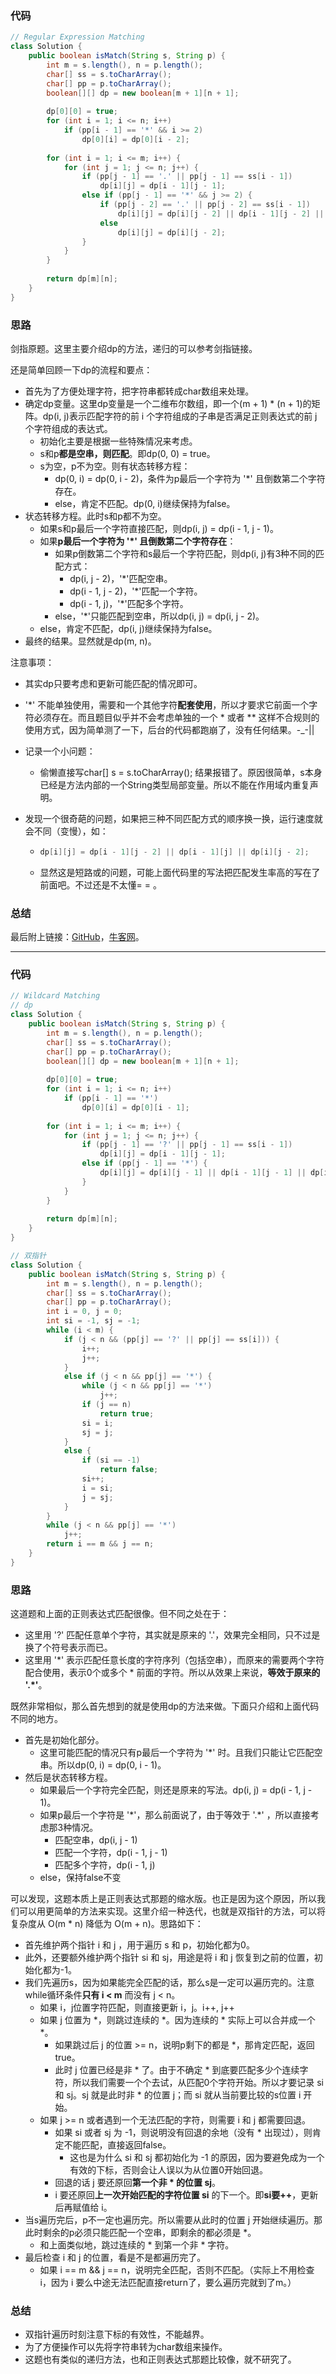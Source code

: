 ### 代码

``` java
// Regular Expression Matching
class Solution {
    public boolean isMatch(String s, String p) {
        int m = s.length(), n = p.length();
        char[] ss = s.toCharArray();
        char[] pp = p.toCharArray();
        boolean[][] dp = new boolean[m + 1][n + 1];
        
        dp[0][0] = true;
        for (int i = 1; i <= n; i++)
            if (pp[i - 1] == '*' && i >= 2)
                dp[0][i] = dp[0][i - 2];
        
        for (int i = 1; i <= m; i++) {
            for (int j = 1; j <= n; j++) {
                if (pp[j - 1] == '.' || pp[j - 1] == ss[i - 1])
                    dp[i][j] = dp[i - 1][j - 1];
                else if (pp[j - 1] == '*' && j >= 2) {
                    if (pp[j - 2] == '.' || pp[j - 2] == ss[i - 1])
                        dp[i][j] = dp[i][j - 2] || dp[i - 1][j - 2] || dp[i - 1][j];
                    else
                        dp[i][j] = dp[i][j - 2];
                }
            }
        }
        
        return dp[m][n];
    }
}
```



### 思路

剑指原题。这里主要介绍dp的方法，递归的可以参考剑指链接。

还是简单回顾一下dp的流程和要点：

* 首先为了方便处理字符，把字符串都转成char数组来处理。
* 确定dp变量。这里dp变量是一个二维布尔数组，即一个(m + 1) * (n + 1)的矩阵。dp(i, j)表示匹配字符的前 i 个字符组成的子串是否满足正则表达式的前 j 个字符组成的表达式。
  * 初始化主要是根据一些特殊情况来考虑。
  * s和p**都是空串，则匹配**。即dp(0, 0) = true。
  * s为空，p不为空。则有状态转移方程：
    * dp(0, i) = dp(0, i - 2)，条件为p最后一个字符为 '*' 且倒数第二个字符存在。
    * else，肯定不匹配。dp(0, i)继续保持为false。
* 状态转移方程。此时s和p都不为空。
  * 如果s和p最后一个字符直接匹配，则dp(i, j) = dp(i - 1, j - 1)。
  * 如果**p最后一个字符为 '*' 且倒数第二个字符存在**：
    * 如果p倒数第二个字符和s最后一个字符匹配，则dp(i, j)有3种不同的匹配方式：
      * dp(i, j - 2)，'*'匹配空串。
      * dp(i - 1, j - 2)，'*'匹配一个字符。
      * dp(i - 1, j)，'*'匹配多个字符。
    * else，'*'只能匹配到空串，所以dp(i, j) = dp(i, j - 2)。
  * else，肯定不匹配，dp(i, j)继续保持为false。
* 最终的结果。显然就是dp(m, n)。



注意事项：

* 其实dp只要考虑和更新可能匹配的情况即可。

* '*' 不能单独使用，需要和一个其他字符**配套使用**，所以才要求它前面一个字符必须存在。而且题目似乎并不会考虑单独的一个 * 或者 ** 这样不合规则的使用方式，因为简单测了一下，后台的代码都跑崩了，没有任何结果。-_-||

* 记录一个小问题：

  * 偷懒直接写char[] s = s.toCharArray(); 结果报错了。原因很简单，s本身已经是方法内部的一个String类型局部变量。所以不能在作用域内重复声明。

* 发现一个很奇葩的问题，如果把三种不同匹配方式的顺序换一换，运行速度就会不同（变慢），如：

  * ``` java
    dp[i][j] = dp[i - 1][j - 2] || dp[i - 1][j] || dp[i][j - 2];
    ```

  * 显然这是短路或的问题，可能上面代码里的写法把匹配发生率高的写在了前面吧。不过还是不太懂= = 。

### 总结

最后附上链接：[GitHub](https://github.com/sysuhxy2018/-offer/blob/master/%E6%AD%A3%E5%88%99%E8%A1%A8%E8%BE%BE%E5%BC%8F%E5%8C%B9%E9%85%8D.md)，[牛客网](https://www.nowcoder.com/practice/45327ae22b7b413ea21df13ee7d6429c?tpId=13&tqId=11205&tPage=1&rp=1&ru=/ta/coding-interviews&qru=/ta/coding-interviews/question-ranking)。



<hr>

### 代码

``` java
// Wildcard Matching
// dp
class Solution {
    public boolean isMatch(String s, String p) {
        int m = s.length(), n = p.length();
        char[] ss = s.toCharArray();
        char[] pp = p.toCharArray();
        boolean[][] dp = new boolean[m + 1][n + 1];
        
        dp[0][0] = true;
        for (int i = 1; i <= n; i++)
            if (pp[i - 1] == '*')
                dp[0][i] = dp[0][i - 1];
        
        for (int i = 1; i <= m; i++) {
            for (int j = 1; j <= n; j++) {
                if (pp[j - 1] == '?' || pp[j - 1] == ss[i - 1])
                    dp[i][j] = dp[i - 1][j - 1];
                else if (pp[j - 1] == '*') {
                    dp[i][j] = dp[i][j - 1] || dp[i - 1][j - 1] || dp[i - 1][j];
                }
            }
        }
        
        return dp[m][n];
    }
}

// 双指针
class Solution {
    public boolean isMatch(String s, String p) {
        int m = s.length(), n = p.length();
        char[] ss = s.toCharArray();
        char[] pp = p.toCharArray();
        int i = 0, j = 0;
        int si = -1, sj = -1;
        while (i < m) {
            if (j < n && (pp[j] == '?' || pp[j] == ss[i])) {
                i++;
                j++;
            }
            else if (j < n && pp[j] == '*') {
                while (j < n && pp[j] == '*')
                    j++;
                if (j == n)
                    return true;
                si = i;
                sj = j;
            }
            else {
                if (si == -1)
                    return false;
                si++;
                i = si;
                j = sj;
            }
        }
        while (j < n && pp[j] == '*')
            j++;
        return i == m && j == n;
    }
}
```



### 思路

这道题和上面的正则表达式匹配很像。但不同之处在于：

* 这里用 '?' 匹配任意单个字符，其实就是原来的 '.'，效果完全相同，只不过是换了个符号表示而已。
* 这里用 '*' 表示匹配任意长度的字符序列（包括空串），而原来的需要两个字符配合使用，表示0个或多个 * 前面的字符。所以从效果上来说，**等效于原来的  '.\*'**。

既然非常相似，那么首先想到的就是使用dp的方法来做。下面只介绍和上面代码不同的地方。

* 首先是初始化部分。
  * 这里可能匹配的情况只有p最后一个字符为 '*' 时。且我们只能让它匹配空串。所以dp(0, i) = dp(0, i - 1)。
* 然后是状态转移方程。
  * 如果最后一个字符完全匹配，则还是原来的写法。dp(i, j) = dp(i - 1, j - 1)。
  * 如果p最后一个字符是 '*'，那么前面说了，由于等效于 '.\*' ，所以直接考虑那3种情况。
    * 匹配空串，dp(i, j - 1)
    * 匹配一个字符，dp(i - 1, j - 1)
    * 匹配多个字符，dp(i - 1, j)
  * else，保持false不变

可以发现，这题本质上是正则表达式那题的缩水版。也正是因为这个原因，所以我们可以用更简单的方法来实现。这里介绍一种迭代，也就是双指针的方法，可以将复杂度从 O(m * n) 降低为 O(m + n)。思路如下：

* 首先维护两个指针 i 和 j ，用于遍历 s 和 p，初始化都为0。
* 此外，还要额外维护两个指针 si 和 sj，用途是将 i 和 j 恢复到之前的位置，初始化都为-1。
* 我们先遍历s，因为如果能完全匹配的话，那么s是一定可以遍历完的。注意while循环条件**只有 i < m** 而没有 j < n。
  * 如果 i，j位置字符匹配，则直接更新 i，j。i++, j++
  * 如果 j 位置为 *，则跳过连续的 *。因为连续的 * 实际上可以合并成一个 *。
    * 如果跳过后 j 的位置 >= n，说明p剩下的都是 *，那肯定匹配，返回true。
    * 此时 j 位置已经是非 * 了。由于不确定 * 到底要匹配多少个连续字符，所以我们需要一个个去试，从匹配0个字符开始。所以才要记录 si 和 sj。sj 就是此时非 * 的位置 j；而 si 就从当前要比较的s位置 i 开始。
  * 如果 j >= n 或者遇到一个无法匹配的字符，则需要 i 和 j 都需要回退。
    * 如果 si 或者 sj 为 -1，则说明没有回退的余地（没有 * 出现过），则肯定不能匹配，直接返回false。
      * 这也是为什么 si 和 sj 都初始化为 -1 的原因，因为要避免成为一个有效的下标，否则会让人误以为从位置0开始回退。
    * 回退的话 j 要还原回**第一个非 * 的位置 sj**。
    * i 要还原回**上一次开始匹配的字符位置 si** 的下一个。即**si要++**，更新后再赋值给 i。
* 当s遍历完后，p不一定也遍历完。所以需要从此时的位置 j 开始继续遍历。那此时剩余的p必须只能匹配一个空串，即剩余的都必须是 *。
  * 和上面类似地，跳过连续的 * 到第一个非 * 字符。
* 最后检查 i 和 j 的位置，看是不是都遍历完了。
  * 如果 i == m && j == n，说明完全匹配，否则不匹配。（实际上不用检查 i，因为  i 要么中途无法匹配直接return了，要么遍历完就到了m。）



### 总结

* 双指针遍历时刻注意下标的有效性，不能越界。
* 为了方便操作可以先将字符串转为char数组来操作。
* 这题也有类似的递归方法，也和正则表达式那题比较像，就不研究了。

